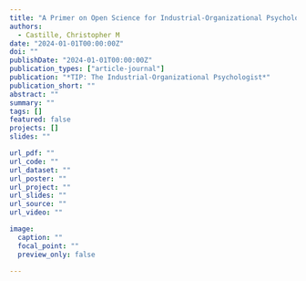 ```yaml
---
title: "A Primer on Open Science for Industrial-Organizational Psychologists."
authors:
  - Castille, Christopher M
date: "2024-01-01T00:00:00Z"
doi: ""
publishDate: "2024-01-01T00:00:00Z"
publication_types: ["article-journal"]
publication: "*TIP: The Industrial-Organizational Psychologist*"
publication_short: ""
abstract: ""
summary: ""
tags: []
featured: false
projects: []
slides: ""

url_pdf: ""
url_code: ""
url_dataset: ""
url_poster: ""
url_project: ""
url_slides: ""
url_source: ""
url_video: ""

image:
  caption: ""
  focal_point: ""
  preview_only: false

---
```

